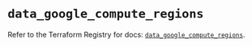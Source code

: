 # `data_google_compute_regions`

Refer to the Terraform Registry for docs: [`data_google_compute_regions`](https://registry.terraform.io/providers/hashicorp/google/6.50.0/docs/data-sources/compute_regions).
